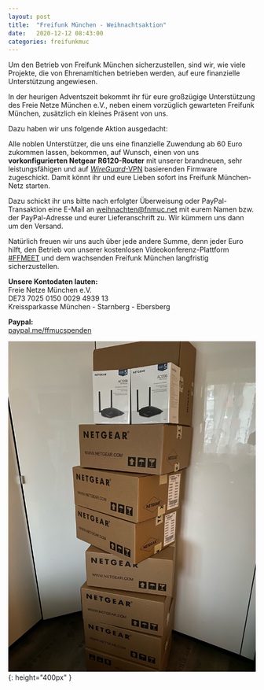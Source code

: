 ```yaml
---
layout: post
title:  "Freifunk München - Weihnachtsaktion"
date:   2020-12-12 08:43:00
categories: freifunkmuc
---
```


Um den Betrieb von Freifunk München sicherzustellen, sind wir, wie viele Projekte, die von Ehrenamltichen betrieben werden, auf eure finanzielle Unterstützung angewiesen.

In der heurigen Adventszeit bekommt ihr für eure großzügige Unterstützung des Freie Netze München e.V., neben einem vorzüglich gewarteten Freifunk München, zusätzlich ein kleines Präsent von uns.

Dazu haben wir uns folgende Aktion ausgedacht:

Alle noblen Unterstützer, die uns eine finanzielle Zuwendung ab 60 Euro zukommen lassen, bekommen, auf Wunsch, einen von uns **vorkonfigurierten Netgear R6120-Router** mit unserer brandneuen, sehr leistungsfähigen und auf [_WireGuard_-VPN](https://ffmuc.net/freifunkmuc/2020/12/03/wireguard-firmware/) basierenden Firmware zugeschickt. Damit könnt ihr und eure Lieben sofort ins Freifunk München-Netz starten.

Dazu schickt ihr uns bitte nach erfolgter Überweisung oder PayPal-Transaktion eine E-Mail an [weihnachten@fnmuc.net](mailto:weihnachten@fnmuc.net) mit eurem Namen bzw. der PayPal-Adresse und eurer Lieferanschrift zu. Wir kümmern uns dann um den Versand.

Natürlich freuen wir uns auch über jede andere Summe, denn jeder Euro hilft, den Betrieb von unserer kostenlosen Videokonferenz-Plattform [#FFMEET](https://meet.ffmuc.net/) und dem wachsenden Freifunk München langfristig sicherzustellen.

**Unsere Kontodaten lauten:**<br />
Freie Netze München e.V.<br />
DE73 7025 0150 0029 4939 13<br />
Kreissparkasse München - Starnberg - Ebersberg<br />

**Paypal:**<br />
[paypal.me/ffmucspenden](https://paypal.me/ffmucspenden)

![Netgear R6120](/assets/weihnachtsaktion/router.jpg){: height="400px" }
